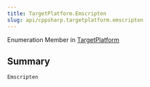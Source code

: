 ```yaml
---
title: TargetPlatform.Emscripten
slug: api/cppsharp.targetplatform.emscripten
---
```

Enumeration Member in [TargetPlatform](/api/cppsharp/targetplatform)

## Summary



```csharp
Emscripten
```

